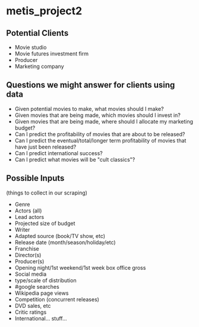 # metis_project2

## Potential Clients

 * Movie studio
 * Movie futures investment firm
 * Producer
 * Marketing company

## Questions we might answer for clients using data

 * Given potential movies to make, what movies should I make?
 * Given movies that are being made, which movies should I invest in?
 * Given movies that are being made, where should I allocate my
 marketing budget?
 * Can I predict the profitability of movies that are about to be
 released?
 * Can I predict the eventual/total/longer term profitability of movies
 that have just been released?
 * Can I predict international success?
 * Can I predict what movies will be "cult classics"?

## Possible Inputs

(things to collect in our scraping)

 * Genre
 * Actors (all)
 * Lead actors
 * Projected size of budget
 * Writer
 * Adapted source (book/TV show, etc)
 * Release date (month/season/holiday/etc)
 * Franchise
 * Director(s)
 * Producer(s)
 * Opening night/1st weekend/1st week box office gross
 * Social media
 * type/scale of distribution
 * #google searches
 * Wikipedia page views
 * Competition (concurrent releases)
 * DVD sales, etc
 * Critic ratings
 * International... stuff...
 


